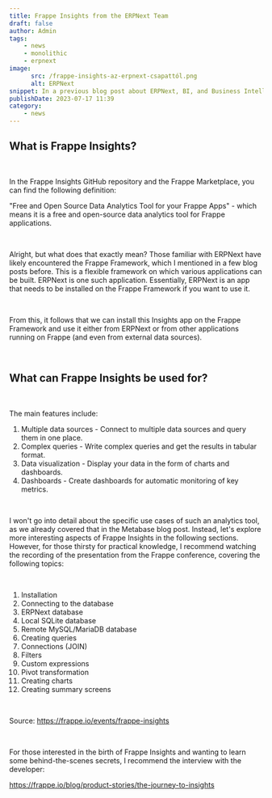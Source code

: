```yaml
---
title: Frappe Insights from the ERPNext Team
draft: false
author: Admin
tags:
    - news
    - monolithic
    - erpnext
image:
      src: /frappe-insights-az-erpnext-csapattól.png
      alt: ERPNext
snippet: In a previous blog post about ERPNext, BI, and Business Intelligence+Metabase, I intentionally didn't mention that the Frappe team also has a similar solution, which is why I planned this separate entry.
publishDate: 2023-07-17 11:39
category:
    - news
---
```


<h2>What is Frappe Insights?</h2>
<p><br></p>
<p>In the Frappe Insights GitHub repository and the Frappe Marketplace, you can find the following definition:</p>
<p>"Free and Open Source Data Analytics Tool for your Frappe Apps" - which means it is a free and open-source data analytics tool for Frappe applications.</p>
<p><br></p>
<p>Alright, but what does that exactly mean? Those familiar with ERPNext have likely encountered the Frappe Framework, which I mentioned in a few blog posts before. This is a flexible framework on which various applications can be built. ERPNext is one such application. Essentially, ERPNext is an app that needs to be installed on the Frappe Framework if you want to use it.</p>
<p><br></p>
<p>From this, it follows that we can install this Insights app on the Frappe Framework and use it either from ERPNext or from other applications running on Frappe (and even from external data sources).</p>
<p><br></p>

<h2>What can Frappe Insights be used for?</h2>
<p><br></p>
<p>The main features include:</p>
<ol>
<li data-list="bullet">Multiple data sources - Connect to multiple data sources and query them in one place.</li>
<li data-list="bullet">Complex queries - Write complex queries and get the results in tabular format.</li>
<li data-list="bullet">Data visualization - Display your data in the form of charts and dashboards.</li>
<li data-list="bullet">Dashboards - Create dashboards for automatic monitoring of key metrics.</li>
</ol>
<p><br></p>
<p>I won't go into detail about the specific use cases of such an analytics tool, as we already covered that in the Metabase blog post. Instead, let's explore more interesting aspects of Frappe Insights in the following sections. However, for those thirsty for practical knowledge, I recommend watching the recording of the presentation from the Frappe conference, covering the following topics:</p>
<p><br></p>
<ol>
<li data-list="bullet">Installation</li>
<li data-list="bullet">Connecting to the database</li>
<li data-list="bullet">ERPNext database</li>
<li data-list="bullet">Local SQLite database</li>
<li data-list="bullet">Remote MySQL/MariaDB database</li>
<li data-list="bullet">Creating queries</li>
<li data-list="bullet">Connections (JOIN)</li>
<li data-list="bullet">Filters</li>
<li data-list="bullet">Custom expressions</li>
<li data-list="bullet">Pivot transformation</li>
<li data-list="bullet">Creating charts</li>
<li data-list="bullet">Creating summary screens</li>
</ol>
<p><br></p>
<p>Source: <a href="https://frappe.io/events/frappe-insights" rel="noopener noreferrer">https://frappe.io/events/frappe-insights</a></p>
<p><br></p>
<p>For those interested in the birth of Frappe Insights and wanting to learn some behind-the-scenes secrets, I recommend the interview with the developer:</p>
<p><a href="https://frappe.io/blog/product-stories/the-journey-to-insights" rel="noopener noreferrer">https://frappe.io/blog/product-stories/the-journey-to-insights</a></p>

